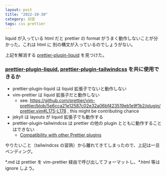 ```yaml
---
layout: post
title: "2022-10-30"
category: 日誌
tags: css prettier
---
```


liquid が入っている html だと prettier の format がうまく動作しないことが分かった。これは html に 別の構文が入っているのでしょうがない。

上記を解消する [prettier-plugin-liquid](https://github.com/shopify/prettier-plugin-liquid) を見つけた。

### [prettier-plugin-liquid](https://github.com/shopify/prettier-plugin-liquid), [prettier-plugin-tailwindcss](https://github.com/tailwindlabs/prettier-plugin-tailwindcss) を共に使用できるか

- prettier-plugin-liquid は liquid 拡張子でないと動作しない
- vim-prettier は liquid 拡張子だと動作しない
  - see. https://github.com/prettier/vim-prettier/blob/5e6cca21e12587c02e32a06bf423519eb1e9f1b2/plugin/prettier.vim#L175-L178 , this might be contributing chance
- jekyll は layouts が liquid 拡張子でも動作する
- prettier-plugin-tailwindcss は prettier の他の plugin とともに動作することはできない
  - [Compatibility with other Prettier plugins](https://github.com/tailwindlabs/prettier-plugin-tailwindcss#compatibility-with-other-prettier-plugins)

やりたいこと（tailwindcss の習熟）から離れてきてしまったので、上記は一旦ペンディング。

\*.md は prettier を vim-prettier 経由で呼び出してフォーマットし、\*.html 等は ignore しよう。
